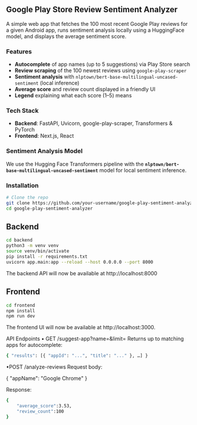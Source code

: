 ## Google Play Store Review Sentiment Analyzer

A simple web app that fetches the 100 most recent Google Play reviews for a given Android app, runs sentiment analysis locally using a HuggingFace model, and displays the average sentiment score.

### Features

- **Autocomplete** of app names (up to 5 suggestions) via Play Store search  
- **Review scraping** of the 100 newest reviews using `google-play-scraper`  
- **Sentiment analysis** with `nlptown/bert-base-multilingual-uncased-sentiment` (local inference)  
- **Average score** and review count displayed in a friendly UI  
- **Legend** explaining what each score (1–5) means  

### Tech Stack

- **Backend**: FastAPI, Uvicorn, google-play-scraper, Transformers & PyTorch  
- **Frontend**: Next.js, React  

### Sentiment Analysis Model

We use the Hugging Face Transformers pipeline with the **`nlptown/bert-base-multilingual-uncased-sentiment`** model for local sentiment inference.


### Installation

```bash
# Clone the repo
git clone https://github.com/your-username/google-play-sentiment-analyzer.git
cd google-play-sentiment-analyzer
```

## Backend ##

```bash
cd backend
python3 -m venv venv
source venv/bin/activate
pip install -r requirements.txt
uvicorn app.main:app --reload --host 0.0.0.0 --port 8000
```
The backend API will now be available at http://localhost:8000


## Frontend ##
```bash
cd frontend
npm install
npm run dev
```
The frontend UI will now be available at http://localhost:3000.





API Endpoints
• GET /suggest-app?name=<query>&limit=<num>
Returns up to <limit> matching apps for autocomplete:
```bash
{ "results": [{ "appId": "...", "title": "..." }, …] }
```

•POST /analyze-reviews
Request body:

{ "appName": "Google Chrome" }

Response:

```bash
{
    "average_score":3.53,
    "review_count":100
}
```